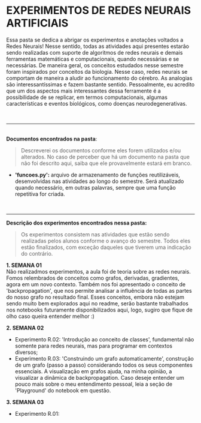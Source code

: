 # **EXPERIMENTOS DE REDES NEURAIS ARTIFICIAIS** 

<justify> Essa pasta se dedica a abrigar os experimentos e anotações voltados a Redes Neurais! Nesse sentido, todas as atividades aqui presentes estarão sendo realizadas com suporte de algoritmos de redes neurais e demais ferramentas matemáticas e computacionais, quando necessárias e se necessárias.
De maneira geral, os conceitos estudados nesse semestre foram inspirados por conceitos da biologia. Nesse caso, redes neurais se comportam de maneira a aludir ao funcionamento do cérebro. As analogias são interessantíssimas e fazem bastante sentido. Pessoalmente, eu acredito que um dos aspectos mais interessantes dessa ferramente é a possibilidade de se replicar, em termos computacionais, algumas características e eventos biológicos, como doenças neurodegenerativas. </justify>

<br>
<hr>

<br> **Documentos encontrados na pasta**:

> Descreverei os documentos conforme eles forem utilizados e/ou alterados. No caso de perceber que há um documento na pasta que não foi descrito aqui, saiba que ele provavelmente estará em branco. 

- **'funcoes.py':** arquivo de armazenamento de funções reutilizáveis, desenvolvidas nas atividades ao longo do semestre. Será atualizado quando necessário, em outras palavras, sempre que uma função repetitiva for criada.

<br>
<hr>

**Descrição dos experimentos encontrados nessa pasta:**

> Os experimentos consistem nas atividades que estão sendo realizadas pelos alunos conforme o avanço do semestre. Todos eles estão finalizados, com exceção daqueles que tiverem uma indicação do contrário.

**1. SEMANA 01**
<br> Não realizadmos experimentos, a aula foi de teoria sobre as redes neurais. Fomos relembrados de conceitos como grafos, derivadas, gradientes, agora em um novo contexto. Também nos foi apresentado o conceito de 'backpropagation', que nos permite analisar a influência de todas as partes do nosso grafo no resultado final. Esses conceitos, embora não estejam sendo muito bem explorados aqui no readme, serão bastante trabalhados nos notebooks futuramente disponibilizados aqui, logo, sugiro que fique de olho caso queira entender melhor :)

**2. SEMANA 02**
- Experimento R.02: 'Introdução ao conceito de classes', fundamental não somente para redes neurais, mas para programar em contextos diversos;
- Experimento R.03: 'Construindo um grafo automaticamente', construção de um grafo (passo a passo) considerando todos os seus componentes essenciais. A visualização em grafos ajuda, na minha opinião, a visualizar a dinâmica de backpropagation. Caso deseje entender um pouco mais sobre o meu entendimento pessoal, leia a seção de 'Playground' do notebook em questão.

**3. SEMANA 03**
- Experimento R.01:
